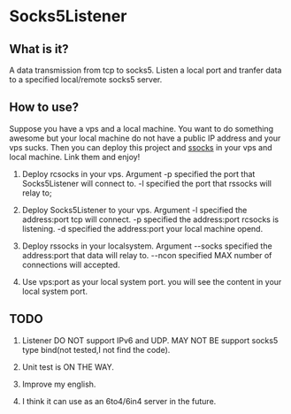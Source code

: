 # Socks5Listener

## What is it?

  A data transmission from tcp to socks5. Listen a local port and tranfer data to a specified local/remote socks5 server.

## How to use?

  Suppose you have a vps and a local machine. You want to do something awesome but your local machine do not have a public IP address and your vps sucks. Then you can deploy this project and [ssocks](https://sourceforge.net/projects/ssocks/) in your vps and local machine. Link them and enjoy!

  1. Deploy rcsocks in your vps. Argument -p specified the port that Socks5Listener will connect to. -l specified the port that rssocks will relay to;

  2. Deploy Socks5Listener to your vps. Argument -l specified the address:port tcp will connect. -p specified the address:port rcsocks is listening. -d specified the address:port your local machine opend.

  3. Deploy rssocks in your localsystem. Argument --socks specified the address:port that data will relay to. --ncon specified MAX number of connections will accepted.

  4. Use vps:port as your local system port. you will see the content in your local system port.

## TODO

  1. Listener DO NOT support IPv6 and UDP. MAY NOT BE support socks5 type bind(not tested,I not find the code).

  2. Unit test is ON THE WAY.

  3. Improve my english.

  4. I think it can use as an 6to4/6in4 server in the future.

